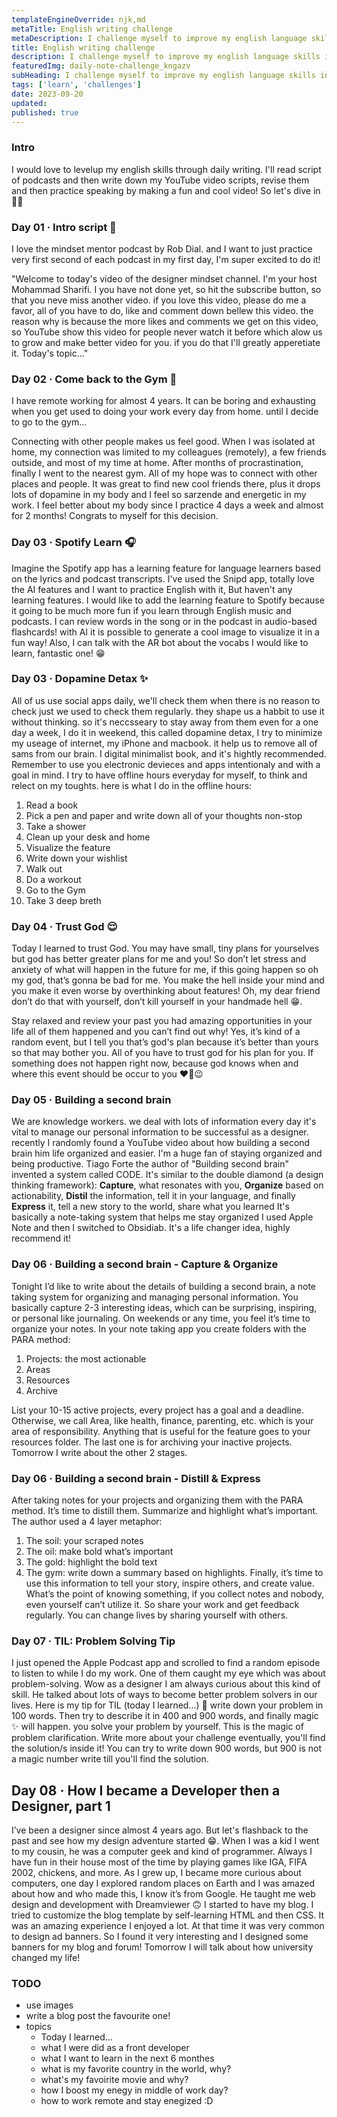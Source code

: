```yaml
---
templateEngineOverride: njk,md
metaTitle: English writing challenge
metaDescription: I challenge myself to improve my english language skills in 30 days of writing, listening, reading and speaking.
title: English writing challenge
description: I challenge myself to improve my english language skills in 30 days of writing, listening, reading and speaking.
featuredImg: daily-note-challenge_kngazv
subHeading: I challenge myself to improve my english language skills in 30 days of writing, listening, reading and speaking.
tags: ['learn', 'challenges']
date: 2023-09-20
updated:
published: true
---
```


<div class="col-start-3 col-end-9">

### Intro

I would love to levelup my english skills through daily writing. I'll read script of podcasts and then write down my YouTube video scripts, revise them and then practice speaking by making a fun and cool video!
So let's dive in 🏊‍♂️

### Day 01 · Intro script 🚀

I love the mindset mentor podcast by Rob Dial. and I want to just practice very first second of each podcast in my first day, I'm super excited to do it!

"Welcome to today's video of the designer mindset channel. I'm your host Mohammad Sharifi. I you have not done yet, so hit the subscribe button, so that you neve miss another video. if you love this video, please do me a favor, all of you have to do, like and comment down bellew this video. the reason why is because the more likes and comments we get on this video, so YouTube show this video for people never watch it before which alow us to grow and make better video for you. if you do that I'll greatly apperetiate it. Today's topic..."

### Day 02 · Come back to the Gym 💪

I have remote working for almost 4 years. It can be boring and exhausting when you get used to doing your work every day from home. until I decide to go to the gym... 

Connecting with other people makes us feel good. When I was isolated at home, my connection was limited to my colleagues (remotely), a few friends outside, and most of my time at home. After months of procrastination, finally I went to the nearest gym. All of my hope was to connect with other places and people. It was great to find new cool friends there, plus it drops lots of dopamine in my body and I feel so sarzende and energetic in my work. I feel better about my body since I practice 4 days a week and almost for 2 months! Congrats to myself for this decision.

### Day 03 · Spotify Learn 🎧

Imagine the Spotify app has a learning feature for language learners based on the lyrics and podcast transcripts.
I've used the Snipd app, totally love the AI features and I want to practice English with it, But haven't any learning features. I would like to add the learning feature to Spotify because it going to be much more fun if you learn through English music and podcasts. I can review words in the song or in the podcast in audio-based flashcards!
with AI it is possible to generate a cool image to visualize it in a fun way! Also, I can talk with the AR bot about the vocabs I would like to learn, fantastic one! 😁

### Day 03 · Dopamine Detax ✨

All of us use social apps daily, we'll check them when there is no reason to check just we used to check them regularly. they shape us a habbit to use it without thinking. so it's neccsseary to stay away from them even for a one day a week, I do it in weekend, this called dopamine detax, I try to minimize my useage of internet, my iPhone and macbook. it help us to remove all of sams from our brain. I digital minimalist book, and it's hightly recommended. Remember to use you electronic devieces and apps intentionaly and with a goal in mind.
I try to have offline hours everyday for myself, to think and relect on my toughts. here is what I do in the offline hours:

1. Read a book
2. Pick a pen and paper and write down all of your thoughts non-stop
3. Take a shower
4. Clean up your desk and home
5. Visualize the feature
6. Write down your wishlist
7. Walk out
8. Do a workout
9. Go to the Gym
10. Take 3 deep breth

### Day 04 · Trust God 😌

Today I learned to trust God. You may have small, tiny plans for yourselves but god has better greater plans for me and you! So don’t let stress and anxiety of what will happen in the future for me, if this going happen so oh my god, that’s gonna be bad for me. You make the hell inside your mind and you make it even worse by overthinking about features! Oh, my dear friend don’t do that with yourself, don’t kill yourself in your handmade hell 😁.

Stay relaxed and review your past you had amazing opportunities in your life all of them happened and you can’t find out why! Yes, it’s kind of a random event, but I tell you that’s god's plan because it’s better than yours so that may bother you. All of you have to trust god for his plan for you. If something does not happen right now, because god knows when and where this event should be occur to you ❤️‍🔥😉

### Day 05 · Building a second brain

We are knowledge workers. we deal with lots of information every day it's vital to manage our personal information to be successful as a designer. recently I randomly found a YouTube video about how building a second brain him life organized and easier. I'm a huge fan of staying organized and being productive. Tiago Forte the author of "Building second brain" invented a system called CODE. It's similar to the double diamond (a design thinking framework):
**Capture**, what resonates with you,
**Organize** based on actionability,
**Distil** the information, tell it in your language, and finally
**Express** it, tell a new story to the world, share what you learned
It's basically a note-taking system that helps me stay organized I used Apple Note and then I switched to Obsidiab. It's a life changer idea, highly recommend it!

### Day 06 · Building a second brain - Capture & Organize

Tonight I’d like to write about the details of building a second brain, a note taking system for organizing and managing personal information.
You basically capture 2-3 interesting ideas, which can be surprising, inspiring, or personal like journaling. On weekends or any time, you feel it’s time to organize your notes. In your note taking app you create folders with the PARA method:

1. Projects: the most actionable
2. Areas
3. Resources
4. Archive

List your 10-15 active projects, every project has a goal and a deadline. Otherwise, we call Area, like health, finance, parenting, etc. which is your area of responsibility. Anything that is useful for the feature goes to your resources folder. The last one is for archiving your inactive projects. Tomorrow I write about the other 2 stages.

### Day 06 · Building a second brain - Distill & Express

After taking notes for your projects and organizing them with the PARA method. It’s time to distill them. Summarize and highlight what’s important. The author used a 4 layer metaphor:

1. The soil: your scraped notes
2. The oil: make bold what’s important
3. The gold: highlight the bold text
4. The gym: write down a summary based on highlights.
Finally, it’s time to use this information to tell your story, inspire others, and create value. What’s the point of knowing something, if you collect notes and nobody, even yourself can’t utilize it. So share your work and get feedback regularly. You can change lives by sharing yourself with others.

### Day 07 · TIL: Problem Solving Tip

I just opened the Apple Podcast app and scrolled to find a random episode to listen to while I do my work. One of them caught my eye which was about problem-solving. Wow as a designer I am always curious about this kind of skill. He talked about lots of ways to become better problem solvers in our lives.
Here is my tip for TIL (today I learned...) 📝 write down your problem in 100 words. Then try to describe it in 400 and 900 words, and finally magic ✨ will happen. you solve your problem by yourself. This is the magic of problem clarification. Write more about your challenge eventually, you'll find the solution/s inside it! You can try to write down 900 words, but 900 is not a magic number write till you'll find the solution.

## Day 08 · How I became a Developer then a Designer, part 1

I’ve been a designer since almost 4 years ago. But let's flashback to the past and see how my design adventure started 😁. When I was a kid I went to my cousin, he was a computer geek and kind of programmer. Always I have fun in their house most of the time by playing games like IGA, FIFA 2002, chickens, and more. As I grew up, I became more curious about computers, one day I explored random places on Earth and I was amazed about how and who made this, I know it’s from Google. He taught me web design and development with Dreamviewer 🙃
I started to have my blog. I tried to customize the blog template by self-learning HTML and then CSS. It was an amazing experience I enjoyed a lot. At that time it was very common to design ad banners. So I found it very interesting and I designed some banners for my blog and forum! Tomorrow I will talk about how university changed my life!

### TODO

- use images
- write a blog post the favourite one!
- topics
    - Today I learned...
    - what I were did as a front developer
    - what I want to learn in the next 6 monthes
    - what is my favorite country in the world, why?
    - what's my favoirite movie and why?
    - how I boost my enegy in middle of work day?
    - how to work remote and stay enegized :D

</div>
